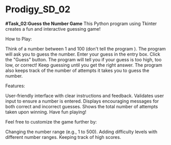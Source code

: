 # Prodigy_SD_02
**#Task_02:Guess the Number Game**
This Python program using Tkinter creates a fun and interactive guessing game!

How to Play:

Think of a number between 1 and 100 (don't tell the program ).
The program will ask you to guess the number.
Enter your guess in the entry box.
Click the "Guess" button.
The program will tell you if your guess is too high, too low, or correct!
Keep guessing until you get the right answer.
The program also keeps track of the number of attempts it takes you to guess the number.

Features:

User-friendly interface with clear instructions and feedback.
Validates user input to ensure a number is entered.
Displays encouraging messages for both correct and incorrect guesses.
Shows the total number of attempts taken upon winning.
Have fun playing!

Feel free to customize the game further by:

Changing the number range (e.g., 1 to 500).
Adding difficulty levels with different number ranges.
Keeping track of high scores.
